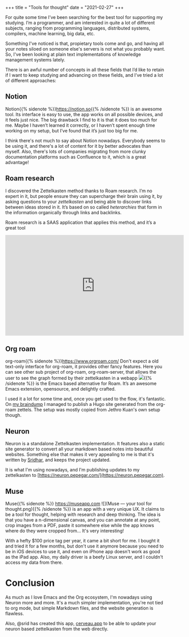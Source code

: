 +++
title = "Tools for thought"
date = "2021-02-27"
+++

For quite some time I’ve been searching for the best tool for supporting my studying. I’m a programmer, and am interested in quite a lot of different subjects, ranging from programming languages, distributed systems, compilers, machine learning, big data, etc.

Something I've noticed is that, propietary tools come and go, and having all your notes siloed on someone else's servers is not what you probably want. So, I've been looking at plain text implementations of knowledge management systems lately.

There is an awful number of concepts in all these fields that I’d like to retain if I want to keep studying and advancing on these fields, and I’ve tried a lot of different approaches:

## Notion

Notion{{% sidenote %}}<https://notion.so>{{% /sidenote %}} is an awesome tool. Its interface is easy to use, the app works on all possible devices, and it feels just nice. The big drawback I find to it is that it does too much for me. Maybe I haven’t learned it correctly, or I haven’t spent enough time working on my setup, but I’ve found that it’s just too big for me.

I think there's not much to say about Notion nowadays. Everybody seems to be using it, and there's a lot of content for it by better advocates than myself. Also, there's lots of companies migrating from more clunky documentation platforms such as Confluence to it, which is a great advantage!

## Roam research

I discovered the Zettelkasten method thanks to Roam research. I’m no expert in it, but people ensure they can supercharge their brain using it, by asking questions to your _zettelkasten_ and being able to discover links between ideas stored in it. It’s based on so called _heterarchies_ that form in the information organically through links and backlinks.

Roam research is a SAAS application that applies this method, and it’s a great tool

<iframe width="560" height="315" src="https://www.youtube.com/embed/vxOffM_tVHI" frameborder="0" allow="accelerometer; autoplay; clipboard-write; encrypted-media; gyroscope; picture-in-picture" allowfullscreen></iframe>


## Org roam

org-roam{{% sidenote %}}<https://www.orgroam.com/> Don't expect a old text-only interface for org-roam, it provides other fancy features. Here you can see other sub project of org-roam, org-roam-server, that allows the user to see the graph formed by their zettelkasten in a webapp ![](org-roam-server.gif){{% /sidenote %}} is the Emacs based alternative for Roam. It’s an awesome Emacs extension, opensource, and delightly crafted.

I used it a lot for some time and, once you get used to the flow, it's fantastic. On [my braindump](https://braindump.pepegar.com) I managed to publish a Hugo site generated from the org-roam zettels. The setup was mostly copied from Jethro Kuan's own setup though.

## Neuron

Neuron is a standalone Zettelkasten implementation. It features also a static site generator to convert all your markdown based notes into beautiful websites. Something else that makes it very appealing to me is that it's written by [Sridhar](https://www.srid.ca/), and keeps the project updated.

It is what I'm using nowadays, and I'm publishing updates to my zettelkasten to [https://neuron.pepegar.com/](https://neuron.pepegar.com).

## Muse

Muse{{% sidenote %}} <https://museapp.com> ![](Muse — your tool for thought.png){{% /sidenote %}} is an app with a very unique UX. It claims to be a tool for thought, helping with research and deep thinking. The idea is that you have a n-dimensional canvas, and you can annotate at any point, crop images from a PDF, paste it somewhere else while the app knows where do they were cropped from... It's very interesting!

With a hefty $100 price tag per year, it came a bit short for me. I bought it and tried it for a few months, but don't use it anymore because you need to be in iOS devices to use it, and even on iPhone app doesn't work as good as the iPad app. Also, my daily driver is a beefy Linux server, and I couldn't access my data from there.

# Conclusion

As much as I love Emacs and the Org ecosystem, I'm nowadays using Neuron more and more. It's a much simpler implementation, you're not tied to org mode, but simple Markdown files, and the website generation is flawless.

Also, @srid has created this app, [cerveau.app](https://cerveau.app) to be able to update your neuron based zettelkasten from the web directly.

